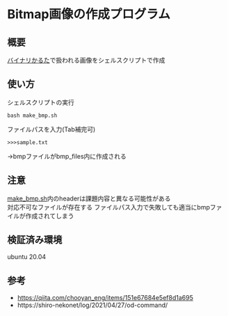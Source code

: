 # Bitmap画像の作成プログラム
## 概要    
[バイナリかるた](https://kozos.jp/binary-karuta/)で扱われる画像をシェルスクリプトで作成
## 使い方
シェルスクリプトの実行
```
bash make_bmp.sh
```
ファイルパスを入力(Tab補完可)  
```
>>>sample.txt
```
→bmpファイルがbmp_files内に作成される
## 注意
[make_bmp.sh](./make_bmp.sh)内のheaderは課題内容と異なる可能性がある  
対応不可なファイルが存在する
ファイルパス入力で失敗しても適当にbmpファイルが作成されてしまう  
## 検証済み環境
ubuntu 20.04
## 参考
- https://qiita.com/chooyan_eng/items/151e67684e5ef8d1a695
- https://shiro-nekonet/log/2021/04/27/od-command/
